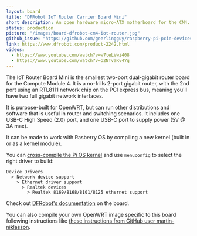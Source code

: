 ```yaml
---
layout: board
title: "DFRobot IoT Router Carrier Board Mini"
short_description: An open hardware micro-ATX motherboard for the CM4.
status: production
picture: "/images/board-dfrobot-cm4-iot-router.jpg"
github_issue: "https://github.com/geerlingguy/raspberry-pi-pcie-devices/issues/114"
link: https://www.dfrobot.com/product-2242.html
videos:
  - https://www.youtube.com/watch?v=w7teLVwi408
  - https://www.youtube.com/watch?v=o2NTvaRv4Yg
---
```

The IoT Router Board Mini is the smallest two-port dual-gigabit router board for the Compute Module 4. It is a no-frills 2-port gigabit router, with the 2nd port using an RTL8111 network chip on the PCI express bus, meaning you'll have two full gigabit network interfaces.

It is purpose-built for OpenWRT, but can run other distributions and software that is useful in router and switching scenarios. It includes one USB-C High Speed (2.0) port, and one USB-C port to supply power (5V @ 3A max).

It can be made to work with Rasberry OS by compiling a new kernel (built in or as a kernel module).

You can  [cross-compile the Pi OS kernel](https://github.com/geerlingguy/raspberry-pi-pcie-devices/tree/master/extras/cross-compile) and use `menuconfig` to select the right driver to build:

```
Device Drivers
  > Network device support
    > Ethernet driver support
      > Realtek devices
        > Realtek 8169/8168/8101/8125 ethernet support
```

Check out [DFRobot's documentation](https://wiki.dfrobot.com/Compute_Module_4_IoT_Router_Board_Mini_SKU_DFR0767) on the board.

You can also compile your own OpenWRT image specific to this board following instructions like [these instructions from GitHub user martin-niklasson](https://gist.github.com/martin-niklasson/6912a7e5ba49b92801d54766f1d7277a).

